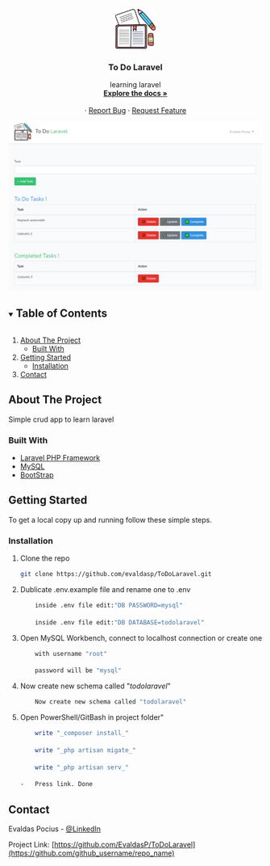 <!--
*** Thanks for checking out the Best-README-Template. If you have a suggestion
*** that would make this better, please fork the repo and create a pull request
*** or simply open an issue with the tag "enhancement".
*** Thanks again! Now go create something AMAZING! :D
***
***
***
*** To avoid retyping too much info. Do a search and replace for the following:
*** github_username, repo_name, twitter_handle, email, project_title, project_description
-->

<!-- PROJECT SHIELDS -->
<!--
*** I'm using markdown "reference style" links for readability.
*** Reference links are enclosed in brackets [ ] instead of parentheses ( ).
*** See the bottom of this document for the declaration of the reference variables
*** for contributors-url, forks-url, etc. This is an optional, concise syntax you may use.
*** https://www.markdownguide.org/basic-syntax/#reference-style-links
-->

<!-- PROJECT LOGO -->
<br />
<p align="center">
  <a href="https://github.com/EvaldasP/ToDoLaravel">
    <img src="public/homework.svg" alt="Logo" width="80" height="80">
  </a>

  <h3 align="center">To Do Laravel</h3>

  <p align="center">
    learning laravel
    <br />
    <a href="https://github.com/EvaldasP/ToDoLaravel"><strong>Explore the docs »</strong></a>
    <br />
    <br />
    ·
    <a href="https://github.com/EvaldasP/ToDoLaravel">Report Bug</a>
    ·
    <a href="https://github.com/EvaldasP/ToDoLaravel">Request Feature</a>
  </p>
</p>
 <img src="public/download.png" alt="Logo" >

<!-- TABLE OF CONTENTS -->
<details open="open">
  <summary><h2 style="display: inline-block">Table of Contents</h2></summary>
  <ol>
    <li>
      <a href="#about-the-project">About The Project</a>
      <ul>
        <li><a href="#built-with">Built With</a></li>
      </ul>
    </li>
    <li>
      <a href="#getting-started">Getting Started</a>
      <ul>
        <li><a href="#installation">Installation</a></li>
      </ul>
    </li>
    <li><a href="#contact">Contact</a></li>
   
  </ol>
</details>

<!-- ABOUT THE PROJECT -->

## About The Project

Simple crud app to learn laravel

### Built With

-   [Laravel PHP Framework](https://laravel.com/)
-   [MySQL](https://www.mysql.com/)
-   [BootStrap](https://getbootstrap.com/)

<!-- GETTING STARTED -->

## Getting Started

To get a local copy up and running follow these simple steps.

### Installation

1. Clone the repo
    ```sh
    git clone https://github.com/evaldasp/ToDoLaravel.git
    ```
2. Dublicate .env.example file and rename one to .env

    ```sh
        inside .env file edit:"DB PASSWORD=mysql"

        inside .env file edit:"DB DATABASE=todolaravel"
    ```

3. Open MySQL Workbench, connect to localhost connection or create one

    ```sh
        with username "root"

        password will be "mysql"
    ```

4. Now create new schema called "_todolaravel_"
    ```sh
        Now create new schema called "todolaravel"
    ```
5. Open PowerShell/GitBash in project folder"

    ```sh
        write "_composer install_"

        write "_php artisan migate_"

        write "_php artisan serv_"

    -   Press link. Done
    ```

<!-- USAGE EXAMPLES -->

<!-- CONTACT -->

## Contact

Evaldas Pocius - [@LinkedIn](https://www.linkedin.com/in/evaldaspocius/)

Project Link: [https://github.com/EvaldasP/ToDoLaravel](https://github.com/github_username/repo_name)

<!-- ACKNOWLEDGEMENTS -->

<!-- MARKDOWN LINKS & IMAGES -->
<!-- https://www.markdownguide.org/basic-syntax/#reference-style-links -->

[contributors-shield]: https://img.shields.io/github/contributors/github_username/repo.svg?style=for-the-badge
[contributors-url]: https://github.com/github_username/repo/graphs/contributors
[forks-shield]: https://img.shields.io/github/forks/github_username/repo.svg?style=for-the-badge
[forks-url]: https://github.com/github_username/repo/network/members
[stars-shield]: https://img.shields.io/github/stars/github_username/repo.svg?style=for-the-badge
[stars-url]: https://github.com/github_username/repo/stargazers
[issues-shield]: https://img.shields.io/github/issues/github_username/repo.svg?style=for-the-badge
[issues-url]: https://github.com/github_username/repo/issues
[license-shield]: https://img.shields.io/github/license/github_username/repo.svg?style=for-the-badge
[license-url]: https://github.com/github_username/repo/blob/master/LICENSE.txt
[linkedin-shield]: https://img.shields.io/badge/-LinkedIn-black.svg?style=for-the-badge&logo=linkedin&colorB=555
[linkedin-url]: https://linkedin.com/in/github_username
